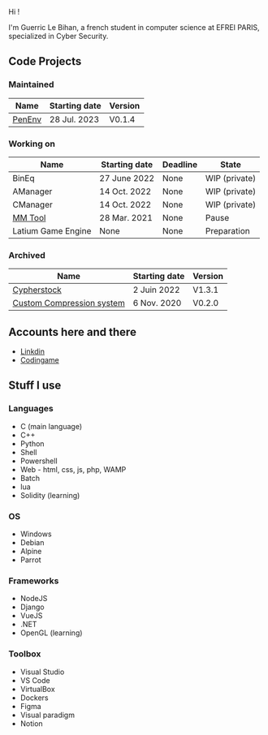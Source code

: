 Hi !

I'm Guerric Le Bihan, a french student in computer science at EFREI PARIS, specialized in Cyber Security.

## Code Projects

### Maintained
| Name                                      | Starting date | Version |
| ----------------------------------------- | ------------- | ------- |
| [PenEnv](https://github.com/lLouu/penenv) | 28 Jul. 2023  | V0.1.4  |

### Working on
| Name                                    | Starting date | Deadline     | State          |
| --------------------------------------- | ------------- | ------------ | -------------- |
| BinEq                                   | 27 June 2022  | None         | WIP (private)  |
| AManager                                | 14 Oct. 2022  | None         | WIP (private)  |
| CManager                                | 14 Oct. 2022  | None         | WIP (private)  |
| [MM Tool](https://github.com/lLouu/MMT) | 28 Mar. 2021  | None         | Pause          |
| Latium Game Engine                      | None          | None         | Preparation    |

### Archived
| Name                                                                            | Starting date | Version |
| ------------------------------------------------------------------------------- | ------------- | ------- |
| [Cypherstock](https://github.com/lLouu/mastercamp-cypherstock-server)           | 2  Juin 2022  | V1.3.1  |
| [Custom Compression system](https://github.com/lLouu/Custom-Compression-System) | 6  Nov. 2020  | V0.2.0  |


## Accounts here and there
 - [Linkdin](https://www.linkedin.com/in/guerric-le-bihan-915844197/)
 - [Codingame](https://www.codingame.com/profile/98c9da903a5b276d4cbc503fbe5680da6636135)


## Stuff I use
### Languages
- C (main language)
- C++
- Python
- Shell
- Powershell
- Web - html, css, js, php, WAMP
- Batch
- lua
- Solidity (learning)

### OS
- Windows
- Debian
- Alpine
- Parrot

### Frameworks
- NodeJS
- Django
- VueJS
- .NET
- OpenGL (learning)

### Toolbox
- Visual Studio
- VS Code
- VirtualBox
- Dockers
- Figma
- Visual paradigm
- Notion
